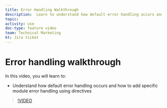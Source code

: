 ```yaml
---
title: Error Handling Walkthrough
description:  Learn to understand how default error handling occurs and how to add specific module error handling using directives in [!DNL Adobe Workfront Fusion].
topic: 
activity: use
doc-type: feature video
team: Technical Marketing
kt: Jira ticket 
---
```

# Error handling walkthrough

In this video, you will learn to:

* Understand how default error handling occurs and how to add specific module error handling using directives

>[!VIDEO](https://video.tv.adobe.com/v/335306/?quality=12)
